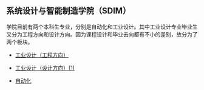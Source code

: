 ## 系统设计与智能制造学院（SDIM）

学院目前有两个本科生专业，分别是自动化和工业设计。其中工业设计专业毕业生又分为工程方向和设计方向。因为课程设计和毕业去向都有不小的差别，故分为了两个板块。

- [工业设计（工程方向）](grad-application/sdim/engineering-focus/README.md)

- [工业设计（设计方向）(1)](grad-application/sdim/design-focus/README.md)

- [自动化](grad-application/sdim/automatization/README.md)